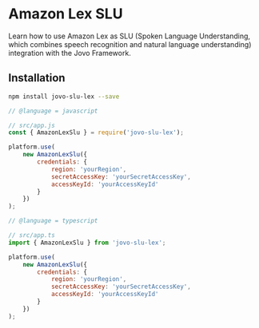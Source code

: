 # Amazon Lex SLU

Learn how to use Amazon Lex as SLU (Spoken Language Understanding, which combines speech recognition and natural language understanding) integration with the Jovo Framework.

## Installation

```sh
npm install jovo-slu-lex --save
```

```javascript
// @language = javascript

// src/app.js
const { AmazonLexSlu } = require('jovo-slu-lex');

platform.use(
	new AmazonLexSlu({
		credentials: {
			region: 'yourRegion',
			secretAccessKey: 'yourSecretAccessKey',
			accessKeyId: 'yourAccessKeyId'
		}
	})
);

// @language = typescript

// src/app.ts
import { AmazonLexSlu } from 'jovo-slu-lex';

platform.use(
	new AmazonLexSlu({
		credentials: {
			region: 'yourRegion',
			secretAccessKey: 'yourSecretAccessKey',
			accessKeyId: 'yourAccessKeyId'
		}
	})
);
```

<!--[metadata]: {"description": "Learn how to use Amazon Lex as SLU (Spoken Language Understanding, which combines speech recognition and natural language understanding) integration with the Jovo Framework.",
"route": "slu/amazon-lex" }-->
